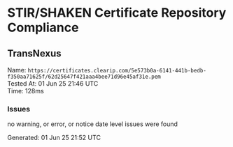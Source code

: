 # STIR/SHAKEN Certificate Repository Compliance

## TransNexus

Name: `https://certificates.clearip.com/5e573b0a-6141-441b-bedb-f350aa71625f/62d25647f421aaa4bee71d96e45af31e.pem`\
Tested At: 01 Jun 25 21:46 UTC\
Time: 128ms

### Issues

no warning, or error, or notice date level issues were found

Generated: 01 Jun 25 21:52 UTC